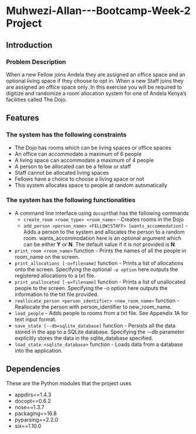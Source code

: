 # Muhwezi-Allan---Bootcamp-Week-2 Project
## Introduction
### **Problem Description**
When a new Fellow joins Andela they are assigned an office space and an optional living space if they choose to opt in. When a new Staff joins they are assigned an office space only. In this exercise you will be required to digitize and randomize a room allocation system for one of Andela Kenya’s facilities called The Dojo.

## Features
### **The system has the following constraints**
* The Dojo has rooms which can be living spaces or office spaces
* An office can accommodate a maximum of 6 people
* A living space can accommodate a maximum of 4 people
* A person to be allocated can be a fellow or staff
* Staff cannot be allocated living spaces
* Fellows have a choice to choose a living space or not
* This system allocates space to people at random automatically

### **The system has the following functionalities**
* A command line interface using `docopt`that has the following commands
    * `create_room <room_type> <room_name>` - Creates rooms in the Dojo
    * `add_person <person_name> <FELLOW|STAFF> [wants_accommodation]` - Adds a person to the system and allocates the person to a random room. wants_accommodation here is an optional argument which can be either **Y** or **N**. The default value if it is not provided is **N**.
* `print_room <room_name>` function - Prints  the names of all the people in room_name on the screen. 
* `print_allocations [-o=filename]` function - Prints a list of allocations onto the screen. Specifying the optional `-o option` here outputs the registered allocations to a txt file.
* `print_unallocated [-o=filename]` function - Prints a list of unallocated people to the screen. Specifying the -o option here outputs the information to the txt file provided.
* `reallocate_person <person_identifier> <new_room_name>` function - Reallocate the person with person_identifier to new_room_name.
* `load_people` - Adds people to rooms from a txt file. See Appendix 1A for text input format.
* `save_state [--db=sqlite_database]` function - Persists all the data stored in the app to a SQLite database. Specifying the --db parameter explicitly stores the data in the sqlite_database specified. 
* `load_state <sqlite_database>` function - Loads data from a database into the application.

## Dependencies
These are the Python modules that the project uses
* appdirs==1.4.3
* docopt==0.6.2
* nose==1.3.7
* packaging==16.8
* pyparsing==2.2.0
* six==1.10.0
